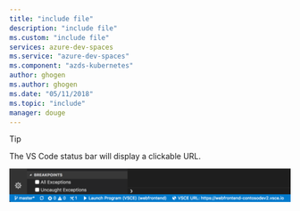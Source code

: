 ```yaml
---
title: "include file"
description: "include file"
ms.custom: "include file"
services: azure-dev-spaces
ms.service: "azure-dev-spaces"
ms.component: "azds-kubernetes"
author: ghogen
ms.author: ghogen
ms.date: "05/11/2018"
ms.topic: "include"
manager: douge
---
```

> [!Tip]
> The VS Code status bar will display a clickable URL.

![](../media/common/vscode-status-bar-url.png)
